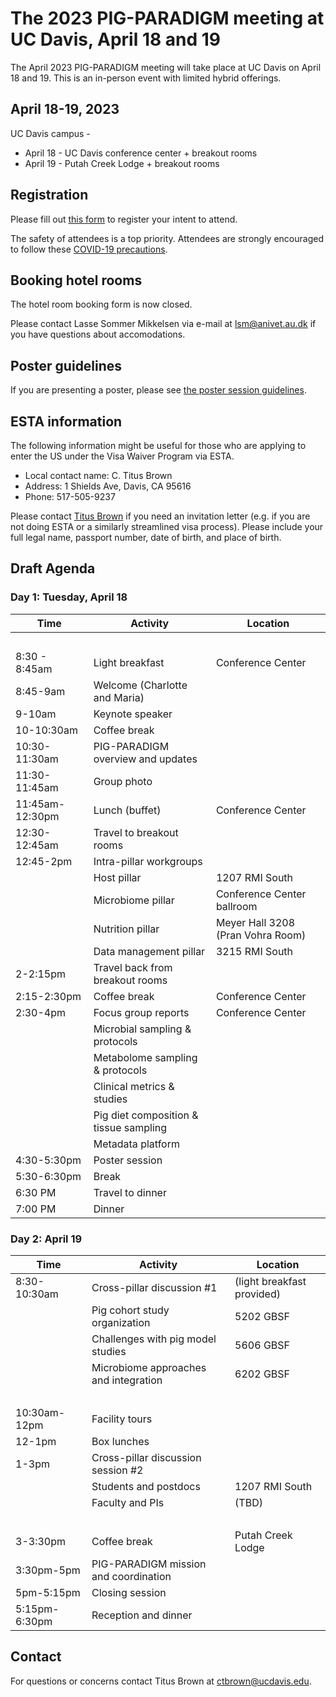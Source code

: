 # The 2023 PIG-PARADIGM meeting at UC Davis, April 18 and 19

The April 2023 PIG-PARADIGM meeting will take place at UC Davis on April 18
and 19. This is an in-person event with limited hybrid offerings.

## April 18-19, 2023

UC Davis campus -

* April 18 - UC Davis conference center + breakout rooms
* April 19 - Putah Creek Lodge + breakout rooms

<!-- Registration and hotel booking deadlines: March 17th, 2023. -->



## Registration

Please fill out [this form](https://docs.google.com/forms/d/e/1FAIpQLSfWi7Z-MoVNphu344XKKvnLeGmVB5CSSEcBLTg7r-kizOUW0g/viewform) to register your intent to attend. 

The safety of attendees is a top priority. Attendees are strongly encouraged to follow these [COVID-19 precautions](COVID.md).

## Booking hotel rooms

<!-- If you need accomodation, please fill out
[this form](https://forms.office.com/pages/responsepage.aspx?id=Nh39Ycv-yke319DfA3ChmPqFaXojYFROrkQ9yRo8Bc9UNzJPN0RFMDZPSTNJTE9aTEpOVzdZS1NXSy4u)
by midnight on March 17th. We plan to book all hotel rooms centrally. -->

The hotel room booking form is now closed.

Please contact Lasse Sommer Mikkelsen via e-mail at [lsm@anivet.au.dk](mailto:lsm@anivet.au.dk) if you have questions about accomodations.

## Poster guidelines

If you are presenting a poster, please see [the poster session guidelines](poster-guidelines.pdf).

## ESTA information

The following information might be useful for those who are applying to
enter the US under the Visa Waiver Program via ESTA.

* Local contact name: C. Titus Brown
* Address: 1 Shields Ave, Davis, CA 95616
* Phone: 517-505-9237

Please contact [Titus Brown](mailto:ctbrown@ucdavis.edu) if you need an
invitation letter (e.g. if you are not doing ESTA or a similarly streamlined
visa process). Please include your full legal name, passport number, date of
birth, and place of birth.

## Draft Agenda 

### Day 1: Tuesday, April 18

Time | Activity | Location
-- | -- | --
  |   |  
8:30 - 8:45am | Light breakfast | Conference Center
8:45-9am | Welcome (Charlotte and Maria) |  
9-10am | Keynote speaker |  
10-10:30am | Coffee break |  
10:30-11:30am | PIG-PARADIGM overview and updates |  
11:30-11:45am | Group photo |  
11:45am-12:30pm | Lunch (buffet) | Conference Center
12:30-12:45am | Travel to breakout rooms |  
12:45-2pm | Intra-pillar workgroups |  
  | Host pillar | 1207 RMI South
  | Microbiome pillar | Conference Center ballroom
  | Nutrition pillar | Meyer Hall 3208 (Pran Vohra Room)
  | Data management pillar | 3215 RMI South
2-2:15pm | Travel back from breakout rooms |  
2:15-2:30pm | Coffee break | Conference Center
2:30-4pm | Focus group reports | Conference Center 
  | Microbial sampling & protocols |  
  | Metabolome sampling & protocols |  
  | Clinical metrics & studies |  
  | Pig diet composition & tissue sampling |  
  | Metadata platform |  
4:30-5:30pm | Poster session |  
5:30-6:30pm | Break |  
6:30 PM | Travel to dinner |  
7:00 PM | Dinner |  

### Day 2: April 19

Time | Activity | Location
-- | -- | --
8:30-10:30am | Cross-pillar discussion #1 | (light breakfast provided)
  | Pig cohort study organization | 5202 GBSF
  | Challenges with pig model studies | 5606 GBSF
  | Microbiome approaches and integration | 6202 GBSF
  |   |  
10:30am-12pm | Facility tours |  
12-1pm | Box lunches |  
1-3pm | Cross-pillar discussion session #2 |  
  | Students and postdocs | 1207 RMI South
  | Faculty and PIs | (TBD)
  |   |  
3-3:30pm | Coffee break | Putah Creek Lodge
3:30pm-5pm | PIG-PARADIGM mission and coordination |  
5pm-5:15pm | Closing session |  
5:15pm-6:30pm | Reception and dinner |  

## Contact

For questions or concerns contact Titus Brown at
[ctbrown@ucdavis.edu](mailto:ctbrown@ucdavis.edu).
